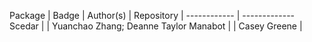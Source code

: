 
Package | Badge | Author(s) | Repository |
------------ | -------------
Scedar | | Yuanchao Zhang; Deanne Taylor
Manabot | | Casey Greene |
